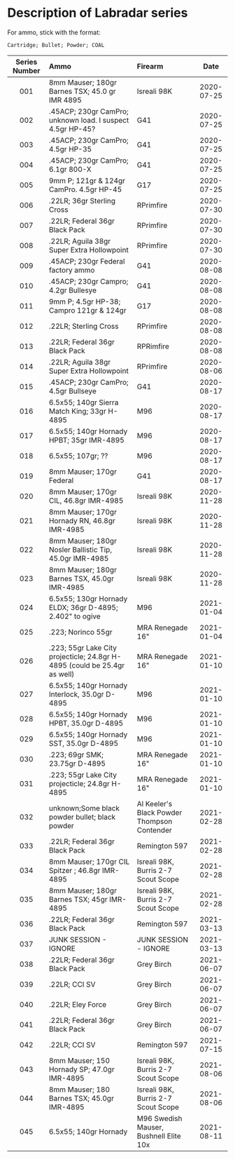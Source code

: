 # Description of Labradar series

For ammo, stick with the format:

`Cartridge; Bullet; Powder; COAL`

| Series Number | Ammo | Firearm | Date | 
| :---:         | :--- | :-----  | :---: |
| 001 | 8mm Mauser; 180gr Barnes TSX; 45.0 gr IMR 4895 | Isreali 98K | 2020-07-25 |
| 002 | .45ACP; 230gr CamPro; unknown load. I suspect 4.5gr HP-45? | G41 |2020-07-25 |
| 003 | .45ACP; 230gr CamPro; 4.5gr HP-35 | G41 | 2020-07-25 |
| 004 | .45ACP; 230gr CamPro; 6.1gr 800-X | G41 |2020-07-25 |
| 005 | 9mm P; 121gr & 124gr CamPro. 4.5gr HP-45 | G17 |2020-07-25 |
| 006 | .22LR; 36gr Sterling Cross | RPrimfire | 2020-07-30 |
| 007 | .22LR; Federal 36gr Black Pack | RPrimfire | 2020-07-30 |
| 008 | .22LR; Aguila 38gr Super Extra Hollowpoint | RPrimfire | 2020-07-30 |
| 009 | .45ACP; 230gr Federal factory ammo | G41| 2020-08-08 |
| 010 | .45ACP; 230gr Campro; 4.2gr Bullesye | G41 | 2020-08-08 |
| 011 | 9mm P; 4.5gr HP-38; Campro 121gr & 124gr | G17 | 2020-08-08 |
| 012 | .22LR; Sterling Cross | RPrimfire  | 2020-08-08 | 
| 013 | .22LR; Federal 36gr Black Pack | RPRimfire  | 2020-08-08 |
| 014 | .22LR; Aguila 38gr Super Extra Hollowpoint  | RPrimfire | 2020-08-06 | 
| 015 | .45ACP; 230gr CamPro; 4.5gr Bullseye | G41 |2020-08-17 |
| 016 | 6.5x55; 140gr Sierra Match King; 33gr H-4895 | M96 |2020-08-17 |
| 017 | 6.5x55; 140gr Hornady HPBT; 35gr IMR-4895 | M96 |2020-08-17 |
| 018 | 6.5x55; 107gr; ??  | M96 |2020-08-17 |
| 019 | 8mm Mauser; 170gr Federal | G41 |2020-08-17 |
| 020 | 8mm Mauser; 170gr CIL, 46.8gr IMR-4985 | Isreali 98K |2020-11-28 |
| 021 | 8mm Mauser; 170gr Hornady RN, 46.8gr IMR-4985 | Isreali 98K |2020-11-28 |
| 022 | 8mm Mauser; 180gr Nosler Ballistic Tip, 45.0gr IMR-4985 | Isreali 98K |2020-11-28 |
| 023 | 8mm Mauser; 180gr Barnes TSX, 45.0gr IMR-4985 | Isreali 98K |2020-11-28 |
| 024 | 6.5x55; 130gr Hornady ELDX; 36gr D-4895; 2.402" to ogive | M96 | 2021-01-04 |
| 025 | .223; Norinco 55gr | MRA Renegade 16" | 2021-01-04 |
| 026 | .223; 55gr Lake City projecticle; 24.8gr H-4895 (could be 25.4gr as well)  | MRA Renegade 16" | 2021-01-10 |
| 027 | 6.5x55; 140gr Hornady Interlock, 35.0gr D-4895  | M96 | 2021-01-10 |
| 028 | 6.5x55; 140gr Hornady HPBT, 35.0gr D-4895  | M96 | 2021-01-10 |
| 029 | 6.5x55; 140gr Hornady SST, 35.0gr D-4895  | M96 | 2021-01-10 |
| 030 | .223; 69gr SMK; 23.75gr D-4895 | MRA Renegade 16" | 2021-01-10 |
| 031 | .223; 55gr Lake City projecticle; 24.8gr H-4895 | MRA Renegade 16" | 2021-01-10 |
| 032 | unknown;Some black powder bullet; black powder | Al Keeler's Black Powder Thompson Contender | 2021-02-28 |
| 033 | .22LR; Federal 36gr Black Pack | Remington 597 | 2021-02-28 |
| 034 | 8mm Mauser; 170gr CIL Spitzer ; 46.8gr IMR-4895 | Isreali 98K, Burris 2-7 Scout Scope | 2021-02-28 |
| 035 | 8mm Mauser; 180gr Barnes TSX; 45gr IMR-4895 | Isreali 98K, Burris 2-7 Scout Scope | 2021-02-28 |
| 036 | .22LR; Federal 36gr Black Pack | Remington 597 | 2021-03-13 |
| 037 | JUNK SESSION - IGNORE | JUNK SESSION - IGNORE | 2021-03-13 |
| 038 | .22LR; Federal 36gr Black Pack | Grey Birch | 2021-06-07 |
| 039 | .22LR; CCI SV | Grey Birch | 2021-06-07 |
| 040 | .22LR; Eley Force | Grey Birch | 2021-06-07 |
| 041 | .22LR; Federal 36gr Black Pack | Grey Birch | 2021-06-07 |
| 042 | .22LR; CCI SV | Remington 597 | 2021-07-15 |
| 043 | 8mm Mauser; 150 Hornady SP; 47.0gr IMR-4895 | Isreali 98K, Burris 2-7 Scout Scope | 2021-08-06 |
| 044 | 8mm Mauser; 180 Barnes TSX; 45.0gr IMR-4895 | Isreali 98K, Burris 2-7 Scout Scope | 2021-08-06 |
| 045 | 6.5x55; 140gr Hornady | M96 Swedish Mauser, Bushnell Elite 10x | 2021-08-11

